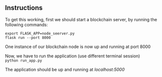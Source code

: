 ## Instructions

To get this working, first we should start a blockchain server, by running the following commands:

`export FLASK_APP=node_seerver.py`</br>
`flask run --port 8000`

One instance of our blockchain node is now up and running at port 8000

Now, we have to run the application (use different terminal session) </br>
`python run_app.py`

The application should be up and running at *localhost:5000*
